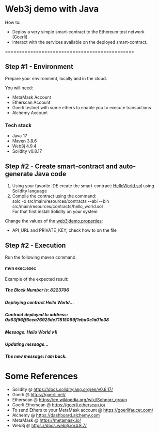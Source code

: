# Web3j demo with Java
How to:
- Deploy a very simple smart-contract to the Ethereum test network (Goerli)
- Interact with the services available on the deployed smart-contract.

==============================================

## Step #1 - Environment
Prepare your environment, locally and in the cloud.

You will need:
- MetaMask Account
- Etherscan Account
- Goerli testnet with some ethers to enable you to execute transactions
- Alchemy Account

### Tech stack
- Java 17
- Maven 3.8.6
- Web3j 4.9.4
- Solidity v0.8.17

## Step #2 - Create smart-contract and auto-generate Java code
1) Using your favorite IDE create the smart-contract: [HelloWorld.sol](src/main/resources/contracts/hello_world.sol) using Solidity language <br>
2) Compile the contract using the command: <br>
solc -o src/main/resources/contracts --abi --bin src/main/resources/contracts/hello_world.sol <br>
For that first install Solidity on your system

Change the values of the [web3jdemo.properties](src/main/resources/web3jdemo.properties):
- API_URL and PRIVATE_KEY, check how to on the file

## Step #2 - Execution
Run the following maven command:
#### mvn exec:exec

Example of the expected result:
##### The Block Number is: 8223706 
##### Deploying contract Hello World...
##### Contract deployed to address: 0x63f56ff6cca76925de71815099f1eba0c1a01c38
##### Message: Hello World v1!
##### Updating message...
##### The new message: I am back.


# Some References

- Solidity @ https://docs.soliditylang.org/en/v0.8.17/
- Goerli @ https://goerli.net/
- Etherscan @ https://en.wikipedia.org/wiki/Schnorr_group
- Goerli Etherscan @ https://goerli.etherscan.io/
- To send Ethers to your MetaMask account @ https://goerlifaucet.com/
- Alchemy @ https://dashboard.alchemy.com
- MetaMask @ https://metamask.io/
- Web3j @ https://docs.web3j.io/4.8.7/
